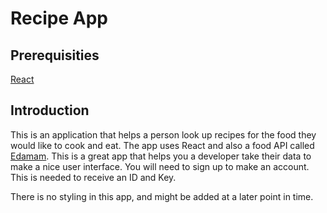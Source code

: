 <h1>Recipe App</h1>
<h2>Prerequisities</h2>
<a href="https://reactjs.org/">React</a>
<h2>Introduction</h2>
<p>
This is an application that helps a person look up recipes for the food they would like to cook and eat. The app uses React and also a food API called <a href="">Edamam</a>. This is a great app that helps you a developer take their data to make a nice user interface. You will need to sign up to make an account. This is needed to receive an ID and Key.  
</p>
<p>
There is no styling in this app, and might be added at a later point in time.
</p>
